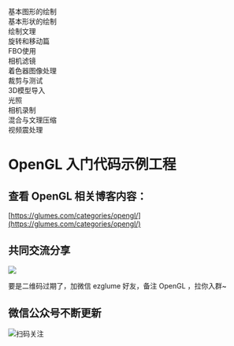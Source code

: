 基本图形的绘制<br/>
基本形状的绘制<br/>
绘制文理<br/>
旋转和移动篇<br/>
FBO使用<br/>
相机滤镜<br/>
着色器图像处理<br/>
裁剪与测试<br/>
3D模型导入<br/>
光照<br/>
相机录制<br/>
混合与文理压缩<br/>
视频震处理<br/>

# OpenGL 入门代码示例工程 

## 查看 OpenGL 相关博客内容：

[https://glumes.com/categories/opengl/](https://glumes.com/categories/opengl/)


## 共同交流分享

![](https://res.cloudinary.com/glumes-com/image/upload/c_scale,h_600/v1531236519/code/WechatIMG326.jpg)

要是二维码过期了，加微信 ezglume 好友，备注 OpenGL ，拉你入群~

## 微信公众号不断更新


![扫码关注](https://user-gold-cdn.xitu.io/2018/6/2/163be9be334f4d35?w=780&h=568&f=gif&s=638874)
